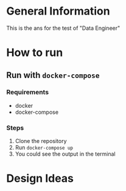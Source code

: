 # General Information
This is the ans for the test of "Data Engineer"

# How to run
## Run with `docker-compose`
### Requirements
- docker
- docker-compose
### Steps
1. Clone the repository
2. Run `docker-compose up`
3. You could see the output in the terminal

# Design Ideas
